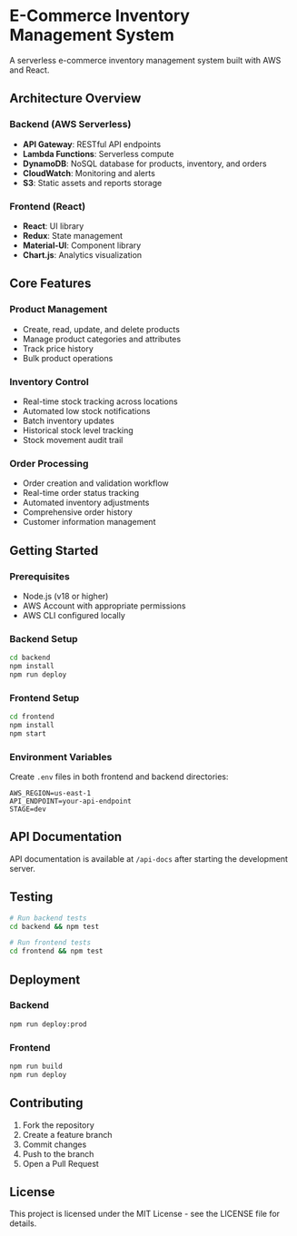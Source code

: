 # E-Commerce Inventory Management System

A serverless e-commerce inventory management system built with AWS and React.

## Architecture Overview

### Backend (AWS Serverless)
- **API Gateway**: RESTful API endpoints
- **Lambda Functions**: Serverless compute
- **DynamoDB**: NoSQL database for products, inventory, and orders
- **CloudWatch**: Monitoring and alerts
- **S3**: Static assets and reports storage

### Frontend (React)
- **React**: UI library
- **Redux**: State management
- **Material-UI**: Component library
- **Chart.js**: Analytics visualization

## Core Features

### Product Management
- Create, read, update, and delete products
- Manage product categories and attributes
- Track price history
- Bulk product operations

### Inventory Control
- Real-time stock tracking across locations
- Automated low stock notifications
- Batch inventory updates
- Historical stock level tracking
- Stock movement audit trail

### Order Processing
- Order creation and validation workflow
- Real-time order status tracking
- Automated inventory adjustments
- Comprehensive order history
- Customer information management

## Getting Started

### Prerequisites
- Node.js (v18 or higher)
- AWS Account with appropriate permissions
- AWS CLI configured locally

### Backend Setup
```bash
cd backend
npm install
npm run deploy
```

### Frontend Setup
```bash
cd frontend
npm install
npm start
```

### Environment Variables
Create `.env` files in both frontend and backend directories:

```env
AWS_REGION=us-east-1
API_ENDPOINT=your-api-endpoint
STAGE=dev
```

## API Documentation

API documentation is available at `/api-docs` after starting the development server.

## Testing

```bash
# Run backend tests
cd backend && npm test

# Run frontend tests
cd frontend && npm test
```

## Deployment

### Backend
```bash
npm run deploy:prod
```

### Frontend
```bash
npm run build
npm run deploy
```

## Contributing

1. Fork the repository
2. Create a feature branch
3. Commit changes
4. Push to the branch
5. Open a Pull Request

## License

This project is licensed under the MIT License - see the LICENSE file for details.
